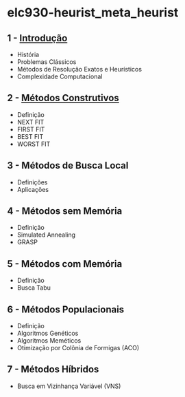 # elc930-heurist_meta_heurist

## 1 - [Introdução](01-Introdução/README.md)

* História
* Problemas Clássicos
* Métodos de Resolução Exatos e Heurísticos
* Complexidade Computacional

## 2 - [Métodos Construtivos](02-Algoritmos%20Construtivos/README.md)

* Definição
* NEXT FIT
* FIRST FIT
* BEST FIT
* WORST FIT

## 3 - Métodos de Busca Local

* Definições
* Aplicações

## 4 - Métodos sem Memória

* Definição
* Simulated Annealing
* GRASP

## 5 - Métodos com Memória

* Definição
* Busca Tabu

## 6 - Métodos Populacionais

* Definição
* Algoritmos Genéticos
* Algoritmos Meméticos
* Otimização por Colônia de Formigas (ACO)

## 7 - Métodos Híbridos

* Busca em Vizinhança Variável (VNS)
